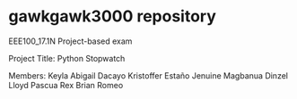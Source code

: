 # gawkgawk3000 repository
EEE100_17.1N Project-based exam

Project Title: Python Stopwatch

Members:
Keyla Abigail Dacayo
Kristoffer Estaño 
Jenuine Magbanua
Dinzel Lloyd Pascua
Rex Brian Romeo

